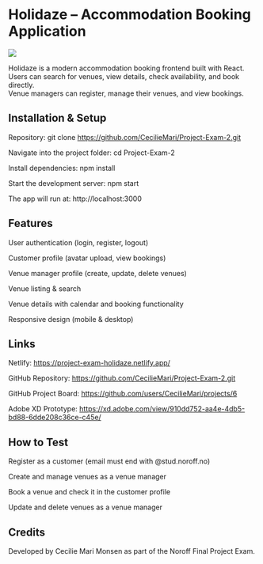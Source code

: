 # Holidaze – Accommodation Booking Application

<img src=".././Project-Exam-2/src/img/holidaze.png">

Holidaze is a modern accommodation booking frontend built with React.  
Users can search for venues, view details, check availability, and book directly.  
Venue managers can register, manage their venues, and view bookings.  

## Installation & Setup

Repository: git clone https://github.com/CecilieMari/Project-Exam-2.git

Navigate into the project folder: cd Project-Exam-2

Install dependencies: npm install

Start the development server: npm start

The app will run at: http://localhost:3000

## Features

User authentication (login, register, logout)

Customer profile (avatar upload, view bookings)

Venue manager profile (create, update, delete venues)

Venue listing & search

Venue details with calendar and booking functionality

Responsive design (mobile & desktop)

## Links

Netlify: https://project-exam-holidaze.netlify.app/

GitHub Repository: https://github.com/CecilieMari/Project-Exam-2.git

GitHub Project Board: https://github.com/users/CecilieMari/projects/6

Adobe XD Prototype: https://xd.adobe.com/view/910dd752-aa4e-4db5-bd88-6dde208c36ce-c45e/

## How to Test

Register as a customer (email must end with @stud.noroff.no)

Create and manage venues as a venue manager

Book a venue and check it in the customer profile

Update and delete venues as a venue manager

## Credits

Developed by Cecilie Mari Monsen as part of the Noroff Final Project Exam.

